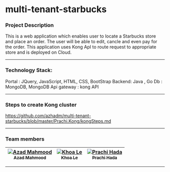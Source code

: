 # multi-tenant-starbucks

### Project Description
   This is a web application which enables user to locate a Starbucks store and place an order. The user will be able to edit, cancle and even pay for the order. This application uses Kong ApI to route request to appropriate store and is deployed on Cloud. 
***

### Technology Stack:
   Portal : JQuery, JavaScript, HTML, CSS, BootStrap
   Backend: Java , Go
   Db : MongoDB, MongoDB
   Api gateway : kong API 
***

### Steps to create Kong cluster
   
   https://github.com/azhadm/multi-tenant-starbucks/blob/master/Prachi.Kong/kongSteps.md
***

### Team members
   | [![Azad Mahmood](https://avatars0.githubusercontent.com/u/21575661?v=3&s=400)<br /><sub>Azad Mahmood</sub>](https://github.com/azhadm)<br /> |  [![Khoa Le](https://avatars2.githubusercontent.com/u/21697893?v=3&s=400)<br /><sub>Khoa Le</sub>](https://github.com/khoale88)<br />| [![Prachi Hada](https://avatars2.githubusercontent.com/u/21698550?v=3&s=400)<br /><sub>Prachi Hada</sub>](https://github.com/PrachiHada)<br /> |
| :---: | :---: | :---: |
   
***
